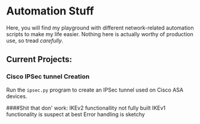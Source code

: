 # Automation Stuff

Here, you will find my playground with different network-related automation scripts to make my life easier. Nothing here is actually worthy of production use, so tread *carefully*.

## Current Projects:

### Cisco IPSec tunnel Creation

Run the `ipsec.py` program to create an IPSec tunnel used on Cisco ASA devices.

####Shit that don' work:
IKEv2 functionallity not fully built
IKEv1 functionality is suspect at best
Error handling is sketchy
